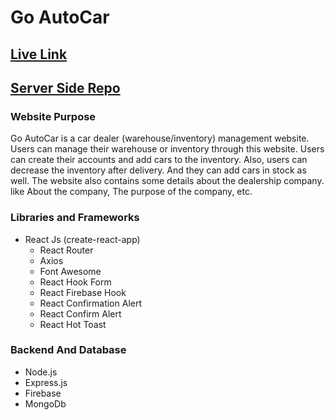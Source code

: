 # Go AutoCar

## [Live Link](https://go-autocar.web.app/)

## [Server Side Repo](https://github.com/ProgrammingHeroWC4/warehouse-management-server-side-sabbirzzaman)

### Website Purpose
Go AutoCar is a car dealer (warehouse/inventory) management website. Users can manage their warehouse or inventory through this website. Users can create their accounts and add cars to the inventory. Also, users can decrease the inventory after delivery. And they can add cars in stock as well. The website also contains some details about the dealership company. like About the company, The purpose of the company, etc.

### Libraries and Frameworks
* React Js (create-react-app)
    * React Router
    * Axios
    * Font Awesome
    * React Hook Form
    * React Firebase Hook
    * React Confirmation Alert
    * React Confirm Alert
    * React Hot Toast

### Backend And Database
* Node.js
* Express.js
* Firebase
* MongoDb